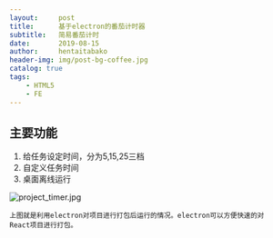 ```yaml
---
layout:     post
title:      基于electron的番茄计时器
subtitle:   简易番茄计时
date:       2019-08-15
author:     hentaitabako
header-img: img/post-bg-coffee.jpg
catalog: true
tags:
    - HTML5
    - FE
---
```


## 主要功能
1. 给任务设定时间，分为5,15,25三档
2. 自定义任务时间
3. 桌面离线运行

![project_timer.jpg](https://i.loli.net/2019/10/08/wVpYcqdKl4Q1EhM.jpg)

    上图就是利用electron对项目进行打包后运行的情况。electron可以方便快速的对
    React项目进行打包。